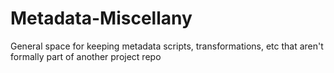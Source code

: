 # Metadata-Miscellany
General space for keeping metadata scripts, transformations, etc that aren't formally part of another project repo
